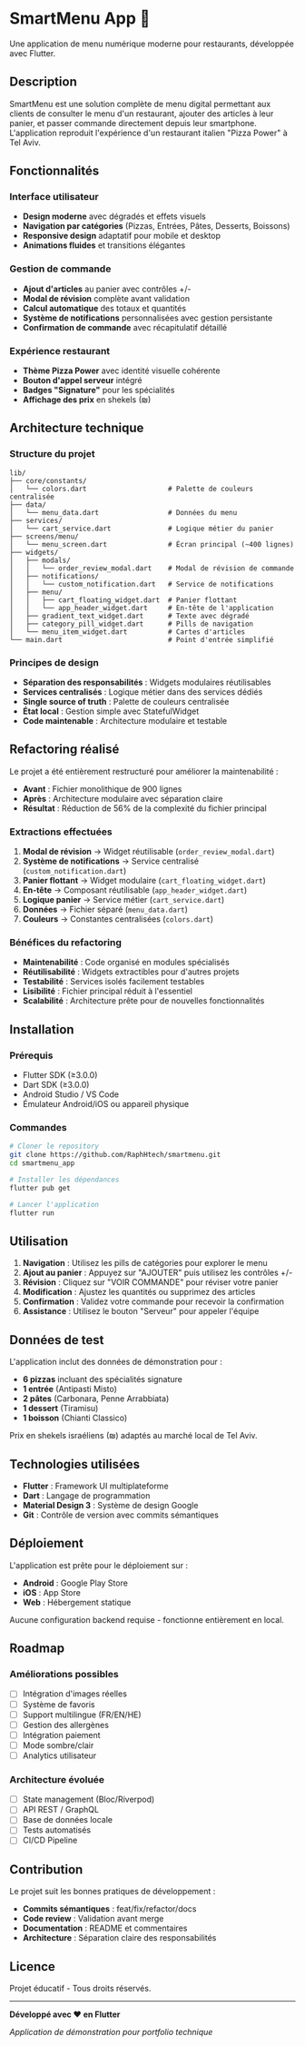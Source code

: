 # SmartMenu App 🍕

Une application de menu numérique moderne pour restaurants, développée avec Flutter.

## Description

SmartMenu est une solution complète de menu digital permettant aux clients de consulter le menu d'un restaurant, ajouter des articles à leur panier, et passer commande directement depuis leur smartphone. L'application reproduit l'expérience d'un restaurant italien "Pizza Power" à Tel Aviv.

## Fonctionnalités

### Interface utilisateur

- **Design moderne** avec dégradés et effets visuels
- **Navigation par catégories** (Pizzas, Entrées, Pâtes, Desserts, Boissons)
- **Responsive design** adaptatif pour mobile et desktop
- **Animations fluides** et transitions élégantes

### Gestion de commande

- **Ajout d'articles** au panier avec contrôles +/-
- **Modal de révision** complète avant validation
- **Calcul automatique** des totaux et quantités
- **Système de notifications** personnalisées avec gestion persistante
- **Confirmation de commande** avec récapitulatif détaillé

### Expérience restaurant

- **Thème Pizza Power** avec identité visuelle cohérente
- **Bouton d'appel serveur** intégré
- **Badges "Signature"** pour les spécialités
- **Affichage des prix** en shekels (₪)

## Architecture technique

### Structure du projet

```
lib/
├── core/constants/
│   └── colors.dart                    # Palette de couleurs centralisée
├── data/
│   └── menu_data.dart                 # Données du menu
├── services/
│   └── cart_service.dart              # Logique métier du panier
├── screens/menu/
│   └── menu_screen.dart               # Écran principal (~400 lignes)
├── widgets/
│   ├── modals/
│   │   └── order_review_modal.dart    # Modal de révision de commande
│   ├── notifications/
│   │   └── custom_notification.dart   # Service de notifications
│   ├── menu/
│   │   ├── cart_floating_widget.dart  # Panier flottant
│   │   └── app_header_widget.dart     # En-tête de l'application
│   ├── gradient_text_widget.dart      # Texte avec dégradé
│   ├── category_pill_widget.dart      # Pills de navigation
│   └── menu_item_widget.dart          # Cartes d'articles
└── main.dart                          # Point d'entrée simplifié
```

### Principes de design

- **Séparation des responsabilités** : Widgets modulaires réutilisables
- **Services centralisés** : Logique métier dans des services dédiés
- **Single source of truth** : Palette de couleurs centralisée
- **État local** : Gestion simple avec StatefulWidget
- **Code maintenable** : Architecture modulaire et testable

## Refactoring réalisé

Le projet a été entièrement restructuré pour améliorer la maintenabilité :

- **Avant** : Fichier monolithique de 900 lignes
- **Après** : Architecture modulaire avec séparation claire
- **Résultat** : Réduction de 56% de la complexité du fichier principal

### Extractions effectuées

1. **Modal de révision** → Widget réutilisable (`order_review_modal.dart`)
2. **Système de notifications** → Service centralisé (`custom_notification.dart`)
3. **Panier flottant** → Widget modulaire (`cart_floating_widget.dart`)
4. **En-tête** → Composant réutilisable (`app_header_widget.dart`)
5. **Logique panier** → Service métier (`cart_service.dart`)
6. **Données** → Fichier séparé (`menu_data.dart`)
7. **Couleurs** → Constantes centralisées (`colors.dart`)

### Bénéfices du refactoring

- **Maintenabilité** : Code organisé en modules spécialisés
- **Réutilisabilité** : Widgets extractibles pour d'autres projets
- **Testabilité** : Services isolés facilement testables
- **Lisibilité** : Fichier principal réduit à l'essentiel
- **Scalabilité** : Architecture prête pour de nouvelles fonctionnalités

## Installation

### Prérequis

- Flutter SDK (≥3.0.0)
- Dart SDK (≥3.0.0)
- Android Studio / VS Code
- Émulateur Android/iOS ou appareil physique

### Commandes

```bash
# Cloner le repository
git clone https://github.com/RaphHtech/smartmenu.git
cd smartmenu_app

# Installer les dépendances
flutter pub get

# Lancer l'application
flutter run
```

## Utilisation

1. **Navigation** : Utilisez les pills de catégories pour explorer le menu
2. **Ajout au panier** : Appuyez sur "AJOUTER" puis utilisez les contrôles +/-
3. **Révision** : Cliquez sur "VOIR COMMANDE" pour réviser votre panier
4. **Modification** : Ajustez les quantités ou supprimez des articles
5. **Confirmation** : Validez votre commande pour recevoir la confirmation
6. **Assistance** : Utilisez le bouton "Serveur" pour appeler l'équipe

## Données de test

L'application inclut des données de démonstration pour :

- **6 pizzas** incluant des spécialités signature
- **1 entrée** (Antipasti Misto)
- **2 pâtes** (Carbonara, Penne Arrabbiata)
- **1 dessert** (Tiramisu)
- **1 boisson** (Chianti Classico)

Prix en shekels israéliens (₪) adaptés au marché local de Tel Aviv.

## Technologies utilisées

- **Flutter** : Framework UI multiplateforme
- **Dart** : Langage de programmation
- **Material Design 3** : Système de design Google
- **Git** : Contrôle de version avec commits sémantiques

## Déploiement

L'application est prête pour le déploiement sur :

- **Android** : Google Play Store
- **iOS** : App Store
- **Web** : Hébergement statique

Aucune configuration backend requise - fonctionne entièrement en local.

## Roadmap

### Améliorations possibles

- [ ] Intégration d'images réelles
- [ ] Système de favoris
- [ ] Support multilingue (FR/EN/HE)
- [ ] Gestion des allergènes
- [ ] Intégration paiement
- [ ] Mode sombre/clair
- [ ] Analytics utilisateur

### Architecture évoluée

- [ ] State management (Bloc/Riverpod)
- [ ] API REST / GraphQL
- [ ] Base de données locale
- [ ] Tests automatisés
- [ ] CI/CD Pipeline

## Contribution

Le projet suit les bonnes pratiques de développement :

- **Commits sémantiques** : feat/fix/refactor/docs
- **Code review** : Validation avant merge
- **Documentation** : README et commentaires
- **Architecture** : Séparation claire des responsabilités

## Licence

Projet éducatif - Tous droits réservés.

---

**Développé avec ❤️ en Flutter**

_Application de démonstration pour portfolio technique_
